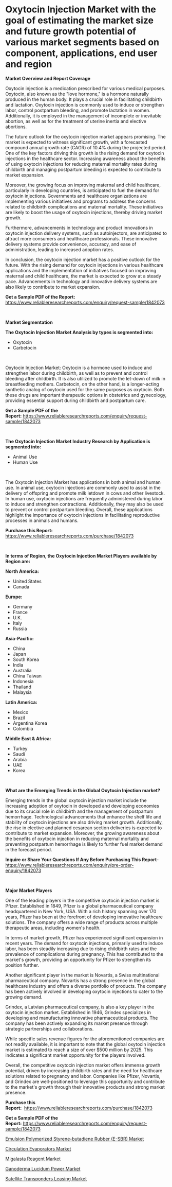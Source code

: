 <p><h1>Oxytocin Injection Market with the goal of estimating the market size and future growth potential of various market segments based on component, applications, end user and region</h1></p><p><strong>Market Overview and Report Coverage</strong></p>
<p><p>Oxytocin injection is a medication prescribed for various medical purposes. Oxytocin, also known as the "love hormone," is a hormone naturally produced in the human body. It plays a crucial role in facilitating childbirth and lactation. Oxytocin injection is commonly used to induce or strengthen labor, control postpartum bleeding, and promote lactation in women. Additionally, it is employed in the management of incomplete or inevitable abortion, as well as for the treatment of uterine inertia and elective abortions.</p><p>The future outlook for the oxytocin injection market appears promising. The market is expected to witness significant growth, with a forecasted compound annual growth rate (CAGR) of 10.4% during the projected period. One of the key factors driving this growth is the rising demand for oxytocin injections in the healthcare sector. Increasing awareness about the benefits of using oxytocin injections for reducing maternal mortality rates during childbirth and managing postpartum bleeding is expected to contribute to market expansion.</p><p>Moreover, the growing focus on improving maternal and child healthcare, particularly in developing countries, is anticipated to fuel the demand for oxytocin injections. Governments and healthcare organizations are implementing various initiatives and programs to address the concerns related to childbirth complications and maternal mortality. These initiatives are likely to boost the usage of oxytocin injections, thereby driving market growth.</p><p>Furthermore, advancements in technology and product innovations in oxytocin injection delivery systems, such as autoinjectors, are anticipated to attract more consumers and healthcare professionals. These innovative delivery systems provide convenience, accuracy, and ease of administration, leading to increased adoption rates.</p><p>In conclusion, the oxytocin injection market has a positive outlook for the future. With the rising demand for oxytocin injections in various healthcare applications and the implementation of initiatives focused on improving maternal and child healthcare, the market is expected to grow at a steady pace. Advancements in technology and innovative delivery systems are also likely to contribute to market expansion.</p></p>
<p><strong>Get a Sample PDF of the Report:</strong> <a href="https://www.reliableresearchreports.com/enquiry/request-sample/1842073">https://www.reliableresearchreports.com/enquiry/request-sample/1842073</a></p>
<p>&nbsp;</p>
<p><strong>Market Segmentation</strong></p>
<p><strong>The Oxytocin Injection Market Analysis by types is segmented into:</strong></p>
<p><ul><li>Oxytocin</li><li>Carbetocin</li></ul></p>
<p>&nbsp;</p>
<p><p>Oxytocin Injection Market: Oxytocin is a hormone used to induce and strengthen labor during childbirth, as well as to prevent and control bleeding after childbirth. It is also utilized to promote the let-down of milk in breastfeeding mothers. Carbetocin, on the other hand, is a longer-acting synthetic analog of oxytocin used for the same purposes as oxytocin. Both these drugs are important therapeutic options in obstetrics and gynecology, providing essential support during childbirth and postpartum care.</p></p>
<p><strong>Get a Sample PDF of the Report:</strong>&nbsp;<a href="https://www.reliableresearchreports.com/enquiry/request-sample/1842073">https://www.reliableresearchreports.com/enquiry/request-sample/1842073</a></p>
<p>&nbsp;</p>
<p><strong>The Oxytocin Injection Market Industry Research by Application is segmented into:</strong></p>
<p><ul><li>Animal Use</li><li>Human Use</li></ul></p>
<p>&nbsp;</p>
<p><p>The Oxytocin Injection Market has applications in both animal and human use. In animal use, oxytocin injections are commonly used to assist in the delivery of offspring and promote milk letdown in cows and other livestock. In human use, oxytocin injections are frequently administered during labor to induce and strengthen contractions. Additionally, they may also be used to prevent or control postpartum bleeding. Overall, these applications highlight the importance of oxytocin injections in facilitating reproductive processes in animals and humans.</p></p>
<p><strong>Purchase this Report:</strong>&nbsp; <a href="https://www.reliableresearchreports.com/purchase/1842073">https://www.reliableresearchreports.com/purchase/1842073</a></p>
<p>&nbsp;</p>
<p><strong>In terms of Region, the Oxytocin Injection Market Players available by Region are:</strong></p>
<p>
    <p> <strong> North America: </strong>
        <ul>
            <li>United States</li>
            <li>Canada</li>
        </ul>
        </p> 
    <p> <strong> Europe: </strong>
        <ul>
            <li>Germany</li>
            <li>France</li>
            <li>U.K.</li>
            <li>Italy</li>
            <li>Russia</li>
        </ul>
        </p> 
    <p> <strong> Asia-Pacific: </strong>
        <ul>
            <li>China</li>
            <li>Japan</li>
            <li>South Korea</li>
            <li>India</li>
            <li>Australia</li>
            <li>China Taiwan</li>
            <li>Indonesia</li>
            <li>Thailand</li>
            <li>Malaysia</li>
        </ul>
        </p> 
    <p> <strong> Latin America: </strong>
        <ul>
            <li>Mexico</li>
            <li>Brazil</li>
            <li>Argentina Korea</li>
            <li>Colombia</li>
        </ul>
        </p> 
    <p> <strong> Middle East & Africa: </strong>
        <ul>
            <li>Turkey</li>
            <li>Saudi</li>
            <li>Arabia</li>
            <li>UAE</li>
            <li>Korea</li>
        </ul>
    </p>
    </p>
<p>&nbsp;</p>
<p><strong>What are the Emerging Trends in the Global Oxytocin Injection market?</strong></p>
<p><p>Emerging trends in the global oxytocin injection market include the increasing adoption of oxytocin in developed and developing economies due to its crucial role in childbirth and the management of postpartum hemorrhage. Technological advancements that enhance the shelf life and stability of oxytocin injections are also driving market growth. Additionally, the rise in elective and planned cesarean section deliveries is expected to contribute to market expansion. Moreover, the growing awareness about the benefits of oxytocin injection in reducing maternal mortality and preventing postpartum hemorrhage is likely to further fuel market demand in the forecast period.</p></p>
<p><strong>Inquire or Share Your Questions If Any Before Purchasing This Report</strong>- <a href="https://www.reliableresearchreports.com/enquiry/pre-order-enquiry/1842073">https://www.reliableresearchreports.com/enquiry/pre-order-enquiry/1842073</a></p>
<p>&nbsp;</p>
<p><strong>Major Market Players</strong></p>
<p><p>One of the leading players in the competitive oxytocin injection market is Pfizer. Established in 1849, Pfizer is a global pharmaceutical company headquartered in New York, USA. With a rich history spanning over 170 years, Pfizer has been at the forefront of developing innovative healthcare solutions. The company offers a wide range of products across multiple therapeutic areas, including women's health.</p><p>In terms of market growth, Pfizer has experienced significant expansion in recent years. The demand for oxytocin injections, primarily used to induce labor, has been steadily increasing due to rising childbirth rates and the prevalence of complications during pregnancy. This has contributed to the market's growth, providing an opportunity for Pfizer to strengthen its position further.</p><p>Another significant player in the market is Novartis, a Swiss multinational pharmaceutical company. Novartis has a strong presence in the global healthcare industry and offers a diverse portfolio of products. The company has been actively involved in developing oxytocin injections to cater to the growing demand.</p><p>Grindex, a Latvian pharmaceutical company, is also a key player in the oxytocin injection market. Established in 1946, Grindex specializes in developing and manufacturing innovative pharmaceutical products. The company has been actively expanding its market presence through strategic partnerships and collaborations.</p><p>While specific sales revenue figures for the aforementioned companies are not readily available, it is important to note that the global oxytocin injection market is estimated to reach a size of over $500 million by 2025. This indicates a significant market opportunity for the players involved.</p><p>Overall, the competitive oxytocin injection market offers immense growth potential, driven by increasing childbirth rates and the need for healthcare solutions related to pregnancy and labor. Companies like Pfizer, Novartis, and Grindex are well-positioned to leverage this opportunity and contribute to the market's growth through their innovative products and strong market presence.</p></p>
<p><strong>Purchase this Report:</strong>&nbsp;&nbsp;<a href="https://www.reliableresearchreports.com/purchase/1842073">https://www.reliableresearchreports.com/purchase/1842073</a></p>
<p></p>
<p><strong>Get a Sample PDF of the Report:</strong>&nbsp;<a href="https://www.reliableresearchreports.com/enquiry/request-sample/1842073">https://www.reliableresearchreports.com/enquiry/request-sample/1842073</a></p>
<p><p><a href="https://github.com/ashepherd82/Market-Research-Report-List-1/blob/main/emulsion-polymerized-styrene-butadiene-rubber-e-sbr-market.md">Emulsion Polymerized Styrene-butadiene Rubber (E-SBR) Market</a></p><p><a href="https://github.com/FassouRP/Market-Research-Report-List-1/blob/main/circulation-evaporators-market.md">Circulation Evaporators Market</a></p><p><a href="https://www.linkedin.com/pulse/migalasta-reagent-market-size-share-amp-trends-analysis/">Migalasta Reagent Market</a></p><p><a href="https://medium.com/@yashreports27/ganoderma-lucidum-power-market-size-cagr-trends-2024-2030-7c75e5666c33">Ganoderma Lucidum Power Market</a></p><p><a href="https://medium.com/@shiv151299/satellite-transponders-leasing-market-analysis-its-cagr-market-segmentation-and-global-industry-c0f7cb9fc0b7">Satellite Transponders Leasing Market</a></p></p>